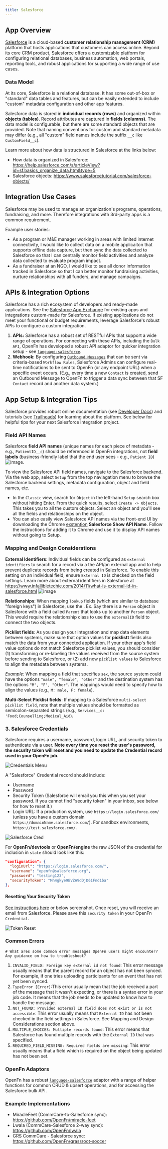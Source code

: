 ```yaml
---
title: Salesforce
---
```


## App Overview
[Salesforce](https://www.salesforce.com/) is a cloud-based **customer relationship management (CRM)** platform that hosts applications that customers can access online. Beyond its core CRM product, Salesforce offers a customizable platform for configuring relational databases, business automation, web portals, reporting tools, and robust applications for supporting a wide range of use cases.  

### Data Model
At its core, Salesforce is a relational database. It has some out-of-box or "standard" data tables and features, but can be easily extended to include "custom" metadata configuration and other app features. 

Salesforce data is stored in **individual records (rows)** and organized within **objects (tables)**. Record attributes are captured in **fields (columns)**. The data model is configurable, but there are some standard objects that are provided. Note that naming conventions for custom and standard metadata may differ (e.g., all "custom" field names include the suffix `__c` like `CustomField__c`). 

Learn more about how data is structured in Salesforce at the links below:   
- How data is organized in Salesforce: https://help.salesforce.com/s/articleView?id=sf.basics_organize_data.htm&type=5  
- Salesforce objects: https://www.salesforcetutorial.com/salesforce-objects/


## Integration Use Cases
Salesforce may be used to manage an organization's programs, operations, fundraising, and more. Therefore integrations with 3rd-party apps is a common requirement. 

Example user stories:
- As a program or M&E manager working in areas with limited internet connectivity, I would like to collect data on a mobile applicaiton that supports offline data capture, but then  sync the data collected to Salesforce so that I can centrally monitor field activities and analyze data collected to evaluate program impact. 
- As a fundraiser at an NGO, I would like to see all donor information tracked in Salesforce so that I can better monitor fundraising activities, nurture relationships with all funders, and manage campaigns. 

## APIs & Integration Options
Salesforce has a rich ecosystem of developers and ready-made applications. See the [Salesforce App Exchange](https://appexchange.salesforce.com/) for existing apps and integrations custom-made for Salesforce. If existing applications do not meet your functional or budget requirements, leverage Salesforce's robust APIs to configure a custom integration. 

1. **APIs:** Salesforce has a robust set of RESTful APIs that support a wide range
   of operations. For connecting with these APIs, including the `Bulk API`, OpenFn has developed a robust API adaptor for quicker integration setup - see 
   [`language-salesforce`](https://github.com/OpenFn/language-salesforce).
2. **Webhook:** By configuring
   [`Outbound Messages`](https://developer.salesforce.com/docs/atlas.en-us.api.meta/api/sforce_api_om_outboundmessaging_understanding.htm)
   that can be sent via criteria-based `Workflow Rules`, Salesforce Admins can configure real-time notifications to be sent to OpenFn (or any endpoint URL) when a specific event occurs. (E.g., every time a new `Contact` is created, send an Outbound Message to OpenFn to trigger a data sync between that SF `Contact` record and another data system.)
   
## App Setup & Integration Tips
Salesforce provides robust online documentation (see [Developer Docs](https://developer.salesforce.com/docs)) and tutorials (see [Trailheads](https://trailhead.salesforce.com/en?utm_campaign=13515883882&utm_content=125227478042&utm_medium=paid&utm_source=google_sem)) for learning about the platform. See below for helpful tips for your next Salesforce integration project. 

### Field API Names
Salesforce **field API names** (unique names for each piece of metadata - e.g., `PatientID__c`) should be referenced in  OpenFn integrations, not **field labels** (business-friendly label that the end user sees - e.g., `Patient ID`)
![image](https://user-images.githubusercontent.com/80456839/128650593-343090da-7f12-468a-aa51-1f87f1cf9f34.png). 

To view the Salesforce API field names, navigate to the Salesforce backend. Via the web app, select `Setup` from the top naviagation menu to browse the Salesforce backend settings, metadata configuration, object and field names, etc. 
- In the `Classic` view, search for `Object` in the left-hand `Setup` search box without hitting Enter. From the quick results, select `Create -> Objects`. This takes you to all the custom objects. Select an object and you'll see all the fields and relationships on the object.
- You can also easily view Salesforce API names via the front-end UI by downloading the Chrome [exstention](https://chrome.google.com/webstore/detail/salesforce-show-api-name/dcfecmnffjopafbbbaepgopfcphnoham) **Salesforce Show API Name**. Follow the instructions for adding it to Chrome and use it to display API names without going to Setup.


### Mapping and Design Considerations
**External Identifiers**: Individual fields can be configured as `external identifiers` to search for a record via a the API/an external app and to help prevent duplicate records from being created in Salesforce. 
To enable this setting on an individual field, ensure `External ID` is checked on the field settings. Learn more about external identifiers in Salesforce at https://www.infallibletechie.com/2014/11/what-is-external-id-in-salesforce.html
![image](https://user-images.githubusercontent.com/80456839/128650680-e10fa395-bddb-45bd-bd6c-3a9dda8998f8.png)

**Relationships**: When mapping `lookup` fields (which are similar to database "foreign keys") in Salesforce, use the . Ex. Say there is a `Person` object in Salesforce with a field called `Parent` that looks up to another `Person` object. This would require the relationship class to use the `externalID` field to connect the two objects.

**Picklist fields**: As you design your integration and map data elements between systems, make sure that option values for **picklistt** fields also match the data from your connected application. If your other app's field value options do not match Salesforce picklist values, you should consider (1) transforming or re-labeling the values received from the source system before sending to Salesforce, or (2) add new `picklist values` to Salesforce to align the metadata between systems. 

_Example:_ When mapping a field that specifies `sex`, the source system could have the options `"male", "female", "other"` and the destination system has the options `"M", "F", "Other"`. The mappings would need to specify how to align the values (e.g., `M: male, F: female`). 

**Multi-Select Picklist fields**: If mapping to a Salesforce `multi-select picklist field`, note that multiple values should be formatted as semicolon-separated strings (e.g., `Services__c: 'Food;Counselling;Medical_Aid`). 

### 3. Salesforce Credentials

Salesforce requires a username, password, login URL, and security token to
authenticate via a user. **Note every time you reset the user's password, the
security token will reset and you need to update the Credential record used in
your OpenFn job.**

![Credentials Menu](/img/credentials.png)

A "Salesforce" Credential record should include:

- Username
- Password
- Security Token (Salesforce will email you this when you set your password. If
  you cannot find "security token" in your inbox, see below for how to reset
  it.)
- Login URL: If a production system, use `https://login.salesforce.com/` (unless
  you have a custom domain `https://domainName.salesforce.com/`). For sandbox
  environments, `https://test.salesforce.com/`.

![Salesforce Cred](/img/salesforce-cred.png)

For **OpenFn/devtools** or **OpenFn/engine** the raw JSON of the credential for
inclusion in `state` should look like this:

```json
"configuration": {
  "loginUrl": "https://login.salesforce.com/",
  "username": "openfn@salesforce.org",
  "password": "testing123",
  "securityToken": "Mh4gkye9BVZA9dDjD61Fnd1ba"
},
```

#### Resetting Your Security Token

[See instructions here](https://help.salesforce.com/articleView?id=sf.user_security_token.htm&type=5)
or below screenshot. Once reset, you will receive an email from Salesforce.
Please save this `security token` in your OpenFn `Credential`.

![Token Reset](/img/security-token.png)

### Common Errors
~~~ 
# What ares some common error messages OpenFn users might encounter? Any guidance on how to troubleshoot?
~~~
1. `INVALID_FIELD: Foreign key external id not found`: This error message usually means that the parent record for an object has not been synced. For example, if one tries uploading participants for an event that has not yet been synced.
2. `TypeError [Error]`:This error usually mean that the job received a part of the message that it wasn't expecting, or there is a syntax error in your job code. It means that the job needs to be updated to know how to handle the message.
3. `NOT_FOUND: Provided external ID field does not exist or is not accessible`: This error usually means that `External ID` has not been checked in the field settings in Salesforce. See Mapping and Design Considerations section above. 
4. `MULTIPLE_CHOICES: Multiple records found`: This error means that Salesforce has found multiple records with the `External ID` that was specified. 
5. `REQUIRED_FIELD_MISSING: Required fields are missing`: This error usually means that a field which is required on the object being updated has not been set. 


### OpenFn Adaptors
OpenFn has a robust [`language-salesforce`](https://github.com/OpenFn/language-salesforce) adaptor with a range of helper functions for common CRUD & upsert operations, and for accessing the Salesforce bulk API. 

### Example Implementations
- MiracleFeet (CommCare-to-Salesforce sync): https://github.com/OpenFn/miracle-feet
- Lwala (CommCare-Salesforce 2-way sync): https://github.com/OpenFn/lwala
- GRS CommCare - Salesforce sync: https://github.com/OpenFn/grassroot-soccer
